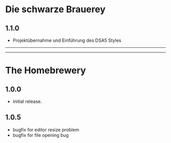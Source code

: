 # Die schwarze Brauerey

## 1.1.0
  - Projektübernahme und Einführung des DSA5 Styles

***
***

# The Homebrewery

## 1.0.0
- Initial release.

## 1.0.5
  - bugfix for editor resize problem
  - bugfix for file opening bug